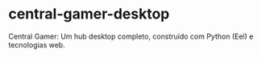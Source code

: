 # central-gamer-desktop
Central Gamer: Um hub desktop completo, construído com Python (Eel) e tecnologias web.
